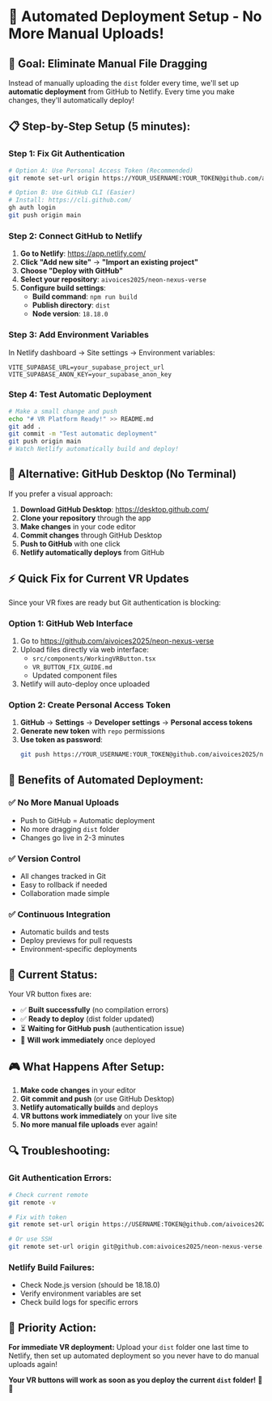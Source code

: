 # 🚀 Automated Deployment Setup - No More Manual Uploads!

## 🎯 **Goal: Eliminate Manual File Dragging**

Instead of manually uploading the `dist` folder every time, we'll set up **automatic deployment** from GitHub to Netlify. Every time you make changes, they'll automatically deploy!

## 📋 **Step-by-Step Setup (5 minutes):**

### **Step 1: Fix Git Authentication** 
```bash
# Option A: Use Personal Access Token (Recommended)
git remote set-url origin https://YOUR_USERNAME:YOUR_TOKEN@github.com/aivoices2025/neon-nexus-verse.git

# Option B: Use GitHub CLI (Easier)
# Install: https://cli.github.com/
gh auth login
git push origin main
```

### **Step 2: Connect GitHub to Netlify**
1. **Go to Netlify**: https://app.netlify.com/
2. **Click "Add new site"** → **"Import an existing project"**
3. **Choose "Deploy with GitHub"**
4. **Select your repository**: `aivoices2025/neon-nexus-verse`
5. **Configure build settings**:
   - **Build command**: `npm run build`
   - **Publish directory**: `dist`
   - **Node version**: `18.18.0`

### **Step 3: Add Environment Variables**
In Netlify dashboard → Site settings → Environment variables:
```
VITE_SUPABASE_URL=your_supabase_project_url
VITE_SUPABASE_ANON_KEY=your_supabase_anon_key
```

### **Step 4: Test Automatic Deployment**
```bash
# Make a small change and push
echo "# VR Platform Ready!" >> README.md
git add .
git commit -m "Test automatic deployment"
git push origin main
# Watch Netlify automatically build and deploy!
```

## 🔧 **Alternative: GitHub Desktop (No Terminal)**

If you prefer a visual approach:

1. **Download GitHub Desktop**: https://desktop.github.com/
2. **Clone your repository** through the app
3. **Make changes** in your code editor
4. **Commit changes** through GitHub Desktop
5. **Push to GitHub** with one click
6. **Netlify automatically deploys** from GitHub

## ⚡ **Quick Fix for Current VR Updates**

Since your VR fixes are ready but Git authentication is blocking:

### **Option 1: GitHub Web Interface**
1. Go to https://github.com/aivoices2025/neon-nexus-verse
2. Upload files directly via web interface:
   - `src/components/WorkingVRButton.tsx`
   - `VR_BUTTON_FIX_GUIDE.md`
   - Updated component files
3. Netlify will auto-deploy once uploaded

### **Option 2: Create Personal Access Token**
1. **GitHub** → **Settings** → **Developer settings** → **Personal access tokens**
2. **Generate new token** with `repo` permissions
3. **Use token as password**:
   ```bash
   git push https://YOUR_USERNAME:YOUR_TOKEN@github.com/aivoices2025/neon-nexus-verse.git
   ```

## 🎉 **Benefits of Automated Deployment:**

### ✅ **No More Manual Uploads**
- Push to GitHub = Automatic deployment
- No more dragging `dist` folder
- Changes go live in 2-3 minutes

### ✅ **Version Control**
- All changes tracked in Git
- Easy to rollback if needed
- Collaboration made simple

### ✅ **Continuous Integration**
- Automatic builds and tests
- Deploy previews for pull requests
- Environment-specific deployments

## 🚨 **Current Status:**

Your VR button fixes are:
- ✅ **Built successfully** (no compilation errors)
- ✅ **Ready to deploy** (dist folder updated)
- ⏳ **Waiting for GitHub push** (authentication issue)
- 🎯 **Will work immediately** once deployed

## 🎮 **What Happens After Setup:**

1. **Make code changes** in your editor
2. **Git commit and push** (or use GitHub Desktop)
3. **Netlify automatically builds** and deploys
4. **VR buttons work immediately** on your live site
5. **No more manual file uploads** ever again!

## 🔍 **Troubleshooting:**

### **Git Authentication Errors:**
```bash
# Check current remote
git remote -v

# Fix with token
git remote set-url origin https://USERNAME:TOKEN@github.com/aivoices2025/neon-nexus-verse.git

# Or use SSH
git remote set-url origin git@github.com:aivoices2025/neon-nexus-verse.git
```

### **Netlify Build Failures:**
- Check Node.js version (should be 18.18.0)
- Verify environment variables are set
- Check build logs for specific errors

## 🎯 **Priority Action:**

**For immediate VR deployment:** 
Upload your `dist` folder one last time to Netlify, then set up automated deployment so you never have to do manual uploads again!

**Your VR buttons will work as soon as you deploy the current `dist` folder!** 🥽✨